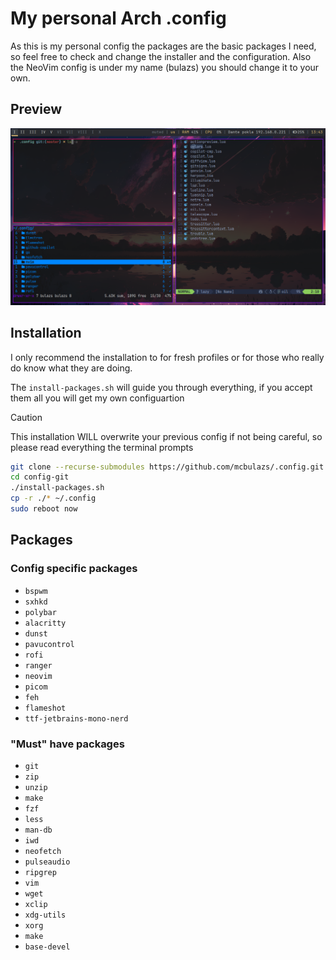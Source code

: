 # My personal Arch .config

As this is my personal config the packages are the basic packages I need, so feel free to check and change the installer and the configuration.
Also the NeoVim config is under my name (bulazs) you should change it to your own.

## Preview

![preview](./config.png)

## Installation

I only recommend the installation to for fresh profiles or for those who really do know what they are doing.

The `install-packages.sh` will guide you through everything, if you accept them all you will get my own configuartion

> [!CAUTION]
> This installation WILL overwrite your previous config if not being careful, so please read everything the terminal prompts

```sh
git clone --recurse-submodules https://github.com/mcbulazs/.config.git config-git
cd config-git
./install-packages.sh
cp -r ./* ~/.config 
sudo reboot now
```

## Packages

### Config specific packages

- `bspwm`
- `sxhkd`
- `polybar` 
- `alacritty`
- `dunst`
- `pavucontrol`
- `rofi`
- `ranger`
- `neovim`
- `picom`
- `feh`
- `flameshot`
- `ttf-jetbrains-mono-nerd`

### "Must" have packages

- `git`
- `zip`
- `unzip`
- `make`
- `fzf`
- `less`
- `man-db`
- `iwd`
- `neofetch`
- `pulseaudio`
- `ripgrep`
- `vim`
- `wget`
- `xclip`
- `xdg-utils`
- `xorg`
- `make`
- `base-devel`
